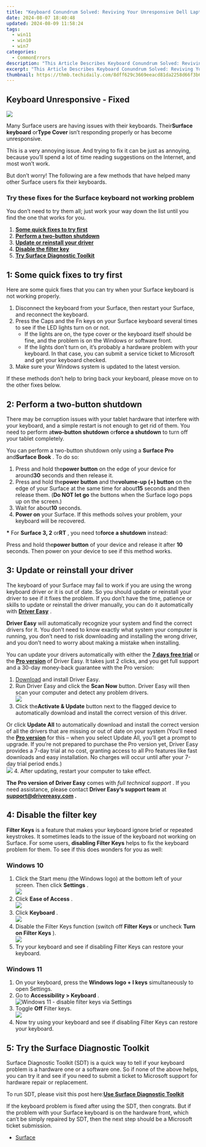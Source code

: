 ```yaml
---
title: "Keyboard Conundrum Solved: Reviving Your Unresponsive Dell Laptop Keys"
date: 2024-08-07 18:40:48
updated: 2024-08-09 11:58:24
tags:
  - win11
  - win10
  - win7
categories:
  - CommonErrors
description: "This Article Describes Keyboard Conundrum Solved: Reviving Your Unresponsive Dell Laptop Keys"
excerpt: "This Article Describes Keyboard Conundrum Solved: Reviving Your Unresponsive Dell Laptop Keys"
thumbnail: https://thmb.techidaily.com/8dff629c3669eeacd81da2258d66f3b6e2ba5af06b80b9aa947e69afc78af4df.jpg
---
```


## Keyboard Unresponsive - Fixed

![](https://images.drivereasy.com/wp-content/uploads/2018/03/img_5aa79ca8c13d7.jpg)

 Many Surface users are having issues with their keyboards. Their**Surface keyboard** or**Type Cover** isn’t responding properly or has become unresponsive.

 This is a very annoying issue. And trying to fix it can be just as annoying, because you’ll spend a lot of time reading suggestions on the Internet, and most won’t work.

 But don’t worry! The following are a few methods that have helped many other Surface users fix their keyboards.

### Try these fixes for the Surface keyboard not working problem

 You don’t need to try them all; just work your way down the list until you find the one that works for you.

1. **[Some quick fixes to try first](#quick)**
2. [**Perform a two-button shutdown**](#b)
3. [**Update or reinstall your driver**](#c)
4. **[Disable the filter key](#filter)**
5. **[Try Surface Diagnostic Toolkit](#toolkit)**

## 1: Some quick fixes to try first

 Here are some quick fixes that you can try when your Surface keyboard is not working properly.

1. Disconnect the keyboard from your Surface, then restart your Surface, and reconnect the keyboard.
2. Press the Caps and the Fn keys on your Surface keyboard several times to see if the LED lights turn on or not.  
   * If the lights are on, the type cover or the keyboard itself should be fine, and the problem is on the Windows or software front.  
   * If the lights don’t turn on, it’s probably a hardware problem with your keyboard. In that case, you can submit a service ticket to Microsoft and get your keyboard checked.
3. Make sure your Windows system is updated to the latest version.

 If these methods don’t help to bring back your keyboard, please move on to the other fixes below.

## 2: Perform a two-button shutdown

 There may be corruption issues with your tablet hardware that interfere with your keyboard, and a simple restart is not enough to get rid of them. You need to perform a**two-button shutdown** or**force a shutdown** to turn off your tablet completely.

 You can perform a two-button shutdown only using a **Surface Pro** and**Surface Book** . To do so:

1. Press and hold the**power button** on the edge of your device for around**30** seconds and then release it.
2. Press and hold the**power button** and the**volume-up (+) button** on the edge of your Surface at the same time for about**15** seconds and then release them. (**Do NOT let go** the buttons when the Surface logo pops up on the screen.)
3. Wait for about**10** seconds.
4. **Power on** your Surface. If this methods solves your problem, your keyboard will be recovered.

 **\***  For **Surface 3, 2**  or**RT** , you need to**force a shutdown**  instead:

 Press and hold the**power button** of your device and release it after **10** seconds. Then power on your device to see if this method works.

## 3: Update or reinstall your driver

 The keyboard of your Surface may fail to work if you are using the wrong keyboard driver or it is out of date. So you should update or reinstall your driver to see if it fixes the problem. If you don’t have the time, patience or skills to update or reinstall the driver manually, you can do it automatically with [**Driver Easy**](https://tools.techidaily.com/drivereasy/download/) .

**Driver Easy** will automatically recognize your system and find the correct drivers for it. You don’t need to know exactly what system your computer is running, you don’t need to risk downloading and installing the wrong driver, and you don’t need to worry about making a mistake when installing.

 You can update your drivers automatically with either the [**7 days free trial**](https://tools.techidaily.com/drivereasy/download/) or the [**Pro version**](https://tools.techidaily.com/drivereasy/download/) of Driver Easy. It takes just 2 clicks, and you get full support and a 30-day money-back guarantee with the Pro version:

1. [Download](https://tools.techidaily.com/drivereasy/download/) and install Driver Easy.
2. Run Driver Easy and click the **Scan Now** button. Driver Easy will then scan your computer and detect any problem drivers.  
![](https://www.drivereasy.com/wp-content/uploads/2020/10/6_0_scan-now.jpg)
3. Click the**Activate & Update** button next to the flagged device to automatically download and install the correct version of this driver.  

 Or click **Update All** to automatically download and install the correct version of all the drivers that are missing or out of date on your system (You’ll need the **[Pro version](https://tools.techidaily.com/drivereasy/download/)**  for this – when you select Update All, you’ll get a prompt to upgrade. If you’re not prepared to purchase the Pro version yet, Driver Easy provides a 7-day trial at no cost, granting access to all Pro features like fast downloads and easy installation. No charges will occur until after your 7-day trial period ends.)  
![](https://www.drivereasy.com/wp-content/uploads/2017/06/surface-type-cover.png)
4. After updating, restart your computer to take effect.

**The Pro version of Driver Easy** comes with _full technical support_ . If you need assistance, please contact **Driver Easy’s support team** at **[support@drivereasy.com](https://bellelily.pxf.io/m5azgm) .**

## 4: Disable the filter key

**Filter Keys** is a feature that makes your keyboard ignore brief or repeated keystrokes. It sometimes leads to the issue of the keyboard not working on Surface. For some users, **disabling Filter Keys** helps to fix the keyboard problem for them. To see if this does wonders for you as well:

### Windows 10

1. Click the Start menu (the Windows logo) at the bottom left of your screen. Then click **Settings** .  
![](https://www.drivereasy.com/wp-content/uploads/2017/08/img_59819ff0e68f7.png)
2. Click **Ease of Access** .  
![](https://www.drivereasy.com/wp-content/uploads/2017/08/img_5981a118a26bf.png)
3. Click **Keyboard** .  
![](https://www.drivereasy.com/wp-content/uploads/2017/08/img_5981a1f8bb7c8.png)
4. Disable the Filter Keys function (switch off **Filter Keys** or uncheck **Turn on Filter Keys** ).  
![](https://www.drivereasy.com/wp-content/uploads/2017/08/img_5981a38f0341d.png)
5. Try your keyboard and see if disabling Filter Keys can restore your keyboard.

### Windows 11

1. On your keyboard, press the **Windows logo + I keys**  simultaneously to open Settings.
2. Go to **Accessibility > Keyboard** .![Windows 11 - disable filter keys via Settings](https://images.drivereasy.com/wp-content/uploads/2017/08/win11-Accessibility-Keyboard.jpg)
3. Toggle **Off**  Filter keys.  
![](https://images.drivereasy.com/wp-content/uploads/2017/08/win11-Filter-keys-Off.jpg)
4. Now try using your keyboard and see if disabling Filter Keys can restore your keyboard.

## 5: Try the Surface Diagnostic Toolkit

 Surface Diagnostic Toolkit (SDT) is a quick way to tell if your keyboard problem is a hardware one or a software one. So if none of the above helps, you can try it and see if you need to submit a ticket to Microsoft support for hardware repair or replacement.

 To run SDT, please visit this post here:[**Use Surface Diagnostic Toolkit**](https://learn.microsoft.com/en-us/surface/surface-diagnostic-toolkit-desktop-mode)

 If the keyboard problem is fixed after using the SDT, then congrats. But if the problem with your Surface keyboard is on the hardware front, which can’t be simply repaired by SDT, then the next step should be a Microsoft ticket submission.

* [Surface](https://tools.techidaily.com/drivereasy/download/)

<ins class="adsbygoogle"
     style="display:block"
     data-ad-format="autorelaxed"
     data-ad-client="ca-pub-7571918770474297"
     data-ad-slot="1223367746"></ins>



<ins class="adsbygoogle"
     style="display:block"
     data-ad-client="ca-pub-7571918770474297"
     data-ad-slot="8358498916"
     data-ad-format="auto"
     data-full-width-responsive="true"></ins>
